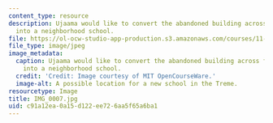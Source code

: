 ```yaml
---
content_type: resource
description: Ujaama would like to convert the abandoned building across from its headquarters
  into a neighborhood school.
file: https://ol-ocw-studio-app-production.s3.amazonaws.com/courses/11-945-katrina-practicum-spring-2006/c91a12ea0a15d122ee726aa5f65a6ba1_IMG_0007.jpg
file_type: image/jpeg
image_metadata:
  caption: Ujaama would like to convert the abandoned building across from its headquarters
    into a neighborhood school.
  credit: 'Credit: Image courtesy of MIT OpenCourseWare.'
  image-alt: A possible location for a new school in the Treme.
resourcetype: Image
title: IMG_0007.jpg
uid: c91a12ea-0a15-d122-ee72-6aa5f65a6ba1
---
```

